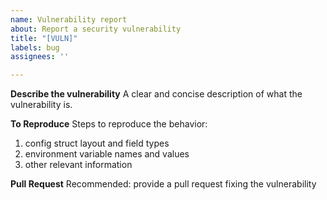 ```yaml
---
name: Vulnerability report
about: Report a security vulnerability
title: "[VULN]"
labels: bug
assignees: ''

---
```


**Describe the vulnerability**
A clear and concise description of what the vulnerability is.

**To Reproduce**
Steps to reproduce the behavior:
1. config struct layout and field types
2. environment variable names and values
3. other relevant information

**Pull Request**
Recommended: provide a pull request fixing the vulnerability
